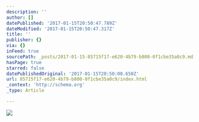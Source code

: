 ```yaml
---
description: ''
author: []
datePublished: '2017-01-15T20:50:47.789Z'
dateModified: '2017-01-15T20:50:47.317Z'
title: ''
publisher: {}
via: {}
inFeed: true
sourcePath: _posts/2017-01-15-85715f17-e620-4b79-b800-0f1cbe35a0c9.md
hasPage: true
starred: false
datePublishedOriginal: '2017-01-15T20:50:08.650Z'
url: 85715f17-e620-4b79-b800-0f1cbe35a0c9/index.html
_context: 'http://schema.org'
_type: Article

---
```

![](https://the-grid-user-content.s3-us-west-2.amazonaws.com/3e8d2dab-5753-4646-8af8-b7aa835fed87.jpg)